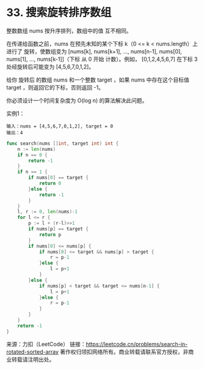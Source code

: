 # 33. 搜索旋转排序数组

整数数组 nums 按升序排列，数组中的值 互不相同。

在传递给函数之前，nums 在预先未知的某个下标 k（0 <= k < nums.length）上进行了 旋转，使数组变为 [nums[k], nums[k+1], ..., nums[n-1], nums[0], nums[1], ..., nums[k-1]]（下标 从 0 开始 计数）。例如， [0,1,2,4,5,6,7] 在下标 3 处经旋转后可能变为 [4,5,6,7,0,1,2]。

给你 旋转后 的数组 nums 和一个整数 target ，如果 nums 中存在这个目标值 target ，则返回它的下标，否则返回 -1。

你必须设计一个时间复杂度为 O(log n) 的算法解决此问题。

实例1：

```
输入：nums = [4,5,6,7,0,1,2], target = 0
输出：4
```

```go
func search(nums []int, target int) int {
    n := len(nums)
    if n == 0 {
        return -1
    }
    if n == 1 {
        if nums[0] == target {
            return 0
        }else {
            return -1
        }
    }
    l, r := 0, len(nums)-1
    for l <= r {
        p := l + (r-l)>>1
        if nums[p] == target {
            return p
        }
        if nums[0] <= nums[p] {
            if nums[0] <= target && nums[p] > target {
                r = p-1
            }else {
                l = p+1
            }
        }else {
            if nums[p] < target && target <= nums[n-1] {
                l = p+1
            }else {
                r = p-1
            }
        }
    }
    return -1
}
```

来源：力扣（LeetCode）
链接：https://leetcode.cn/problems/search-in-rotated-sorted-array
著作权归领扣网络所有。商业转载请联系官方授权，非商业转载请注明出处。